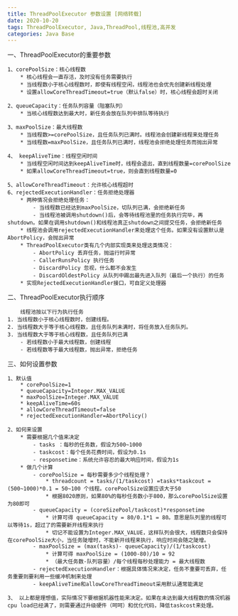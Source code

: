 ```yaml
---
title: ThreadPoolExecutor 参数设置 [网络转载]
date: 2020-10-20
tags: ThreadPoolExecutor, Java,ThreadPool,线程池,高并发
categories: Java Base
---
```


一、ThreadPoolExecutor的重要参数

    1、corePoolSize：核心线程数
        * 核心线程会一直存活，及时没有任务需要执行
        * 当线程数小于核心线程数时，即使有线程空闲，线程池也会优先创建新线程处理
        * 设置allowCoreThreadTimeout=true（默认false）时，核心线程会超时关闭

    2、queueCapacity：任务队列容量（阻塞队列）
        * 当核心线程数达到最大时，新任务会放在队列中排队等待执行

    3、maxPoolSize：最大线程数
        * 当线程数>=corePoolSize，且任务队列已满时。线程池会创建新线程来处理任务
        * 当线程数=maxPoolSize，且任务队列已满时，线程池会拒绝处理任务而抛出异常

    4、 keepAliveTime：线程空闲时间
        * 当线程空闲时间达到keepAliveTime时，线程会退出，直到线程数量=corePoolSize
        * 如果allowCoreThreadTimeout=true，则会直到线程数量=0

    5、allowCoreThreadTimeout：允许核心线程超时
    6、rejectedExecutionHandler：任务拒绝处理器
        * 两种情况会拒绝处理任务：
            - 当线程数已经达到maxPoolSize，切队列已满，会拒绝新任务
            - 当线程池被调用shutdown()后，会等待线程池里的任务执行完毕，再shutdown。如果在调用shutdown()和线程池真正shutdown之间提交任务，会拒绝新任务
        * 线程池会调用rejectedExecutionHandler来处理这个任务。如果没有设置默认是AbortPolicy，会抛出异常
        * ThreadPoolExecutor类有几个内部实现类来处理这类情况：
            - AbortPolicy 丢弃任务，抛运行时异常
            - CallerRunsPolicy 执行任务
            - DiscardPolicy 忽视，什么都不会发生
            - DiscardOldestPolicy 从队列中踢出最先进入队列（最后一个执行）的任务
        * 实现RejectedExecutionHandler接口，可自定义处理器
二、ThreadPoolExecutor执行顺序

        线程池按以下行为执行任务
    1. 当线程数小于核心线程数时，创建线程。
    2. 当线程数大于等于核心线程数，且任务队列未满时，将任务放入任务队列。
    3. 当线程数大于等于核心线程数，且任务队列已满
        - 若线程数小于最大线程数，创建线程
        - 若线程数等于最大线程数，抛出异常，拒绝任务
三、如何设置参数

    1、默认值
        * corePoolSize=1
        * queueCapacity=Integer.MAX_VALUE
        * maxPoolSize=Integer.MAX_VALUE
        * keepAliveTime=60s
        * allowCoreThreadTimeout=false
        * rejectedExecutionHandler=AbortPolicy()

    2、如何来设置
        * 需要根据几个值来决定
            - tasks ：每秒的任务数，假设为500~1000
            - taskcost：每个任务花费时间，假设为0.1s
            - responsetime：系统允许容忍的最大响应时间，假设为1s
        * 做几个计算
            - corePoolSize = 每秒需要多少个线程处理？ 
                * threadcount = tasks/(1/taskcost) =tasks*taskcout =  (500~1000)*0.1 = 50~100 个线程。corePoolSize设置应该大于50
                * 根据8020原则，如果80%的每秒任务数小于800，那么corePoolSize设置为80即可
            - queueCapacity = (coreSizePool/taskcost)*responsetime
                * 计算可得 queueCapacity = 80/0.1*1 = 80。意思是队列里的线程可以等待1s，超过了的需要新开线程来执行
                * 切记不能设置为Integer.MAX_VALUE，这样队列会很大，线程数只会保持在corePoolSize大小，当任务陡增时，不能新开线程来执行，响应时间会随之陡增。
            - maxPoolSize = (max(tasks)- queueCapacity)/(1/taskcost)
                * 计算可得 maxPoolSize = (1000-80)/10 = 92
                * （最大任务数-队列容量）/每个线程每秒处理能力 = 最大线程数
            - rejectedExecutionHandler：根据具体情况来决定，任务不重要可丢弃，任务重要则要利用一些缓冲机制来处理
            - keepAliveTime和allowCoreThreadTimeout采用默认通常能满足

    3、 以上都是理想值，实际情况下要根据机器性能来决定。如果在未达到最大线程数的情况机器cpu load已经满了，则需要通过升级硬件（呵呵）和优化代码，降低taskcost来处理。
